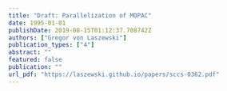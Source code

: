 ```yaml
---
title: "Draft: Parallelization of MOPAC"
date: 1995-01-01
publishDate: 2019-08-15T01:12:37.708742Z
authors: ["Gregor von Laszewski"]
publication_types: ["4"]
abstract: ""
featured: false
publication: ""
url_pdf: "https://laszewski.github.io/papers/sccs-0362.pdf"
---
```


